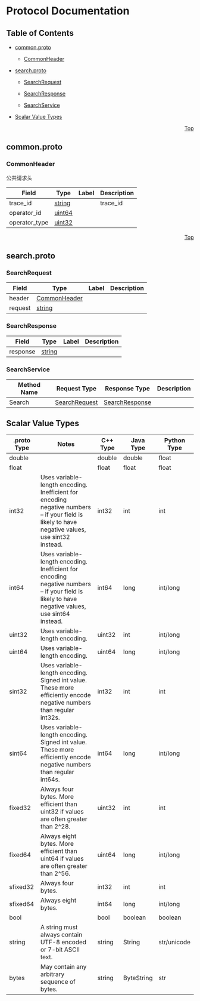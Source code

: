 # Protocol Documentation
<a name="top"></a>

## Table of Contents

- [common.proto](#common.proto)
    - [CommonHeader](#proto.CommonHeader)
  
  
  
  

- [search.proto](#search.proto)
    - [SearchRequest](#proto.SearchRequest)
    - [SearchResponse](#proto.SearchResponse)
  
  
  
    - [SearchService](#proto.SearchService)
  

- [Scalar Value Types](#scalar-value-types)



<a name="common.proto"></a>
<p align="right"><a href="#top">Top</a></p>

## common.proto



<a name="proto.CommonHeader"></a>

### CommonHeader
公共请求头


| Field | Type | Label | Description |
| ----- | ---- | ----- | ----------- |
| trace_id | [string](#string) |  | trace_id |
| operator_id | [uint64](#uint64) |  |  |
| operator_type | [uint32](#uint32) |  |  |





 

 

 

 



<a name="search.proto"></a>
<p align="right"><a href="#top">Top</a></p>

## search.proto



<a name="proto.SearchRequest"></a>

### SearchRequest



| Field | Type | Label | Description |
| ----- | ---- | ----- | ----------- |
| header | [CommonHeader](#proto.CommonHeader) |  |  |
| request | [string](#string) |  |  |






<a name="proto.SearchResponse"></a>

### SearchResponse



| Field | Type | Label | Description |
| ----- | ---- | ----- | ----------- |
| response | [string](#string) |  |  |





 

 

 


<a name="proto.SearchService"></a>

### SearchService


| Method Name | Request Type | Response Type | Description |
| ----------- | ------------ | ------------- | ------------|
| Search | [SearchRequest](#proto.SearchRequest) | [SearchResponse](#proto.SearchResponse) |  |

 



## Scalar Value Types

| .proto Type | Notes | C++ Type | Java Type | Python Type |
| ----------- | ----- | -------- | --------- | ----------- |
| <a name="double" /> double |  | double | double | float |
| <a name="float" /> float |  | float | float | float |
| <a name="int32" /> int32 | Uses variable-length encoding. Inefficient for encoding negative numbers – if your field is likely to have negative values, use sint32 instead. | int32 | int | int |
| <a name="int64" /> int64 | Uses variable-length encoding. Inefficient for encoding negative numbers – if your field is likely to have negative values, use sint64 instead. | int64 | long | int/long |
| <a name="uint32" /> uint32 | Uses variable-length encoding. | uint32 | int | int/long |
| <a name="uint64" /> uint64 | Uses variable-length encoding. | uint64 | long | int/long |
| <a name="sint32" /> sint32 | Uses variable-length encoding. Signed int value. These more efficiently encode negative numbers than regular int32s. | int32 | int | int |
| <a name="sint64" /> sint64 | Uses variable-length encoding. Signed int value. These more efficiently encode negative numbers than regular int64s. | int64 | long | int/long |
| <a name="fixed32" /> fixed32 | Always four bytes. More efficient than uint32 if values are often greater than 2^28. | uint32 | int | int |
| <a name="fixed64" /> fixed64 | Always eight bytes. More efficient than uint64 if values are often greater than 2^56. | uint64 | long | int/long |
| <a name="sfixed32" /> sfixed32 | Always four bytes. | int32 | int | int |
| <a name="sfixed64" /> sfixed64 | Always eight bytes. | int64 | long | int/long |
| <a name="bool" /> bool |  | bool | boolean | boolean |
| <a name="string" /> string | A string must always contain UTF-8 encoded or 7-bit ASCII text. | string | String | str/unicode |
| <a name="bytes" /> bytes | May contain any arbitrary sequence of bytes. | string | ByteString | str |


